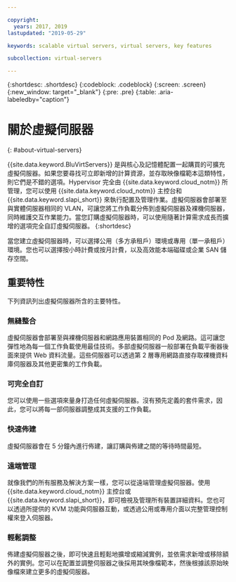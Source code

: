 ```yaml
---

copyright:
  years: 2017, 2019
lastupdated: "2019-05-29"

keywords: scalable virtual servers, virtual servers, key features

subcollection: virtual-servers

---
```


{:shortdesc: .shortdesc}
{:codeblock: .codeblock}
{:screen: .screen}
{:new_window: target="_blank"}
{:pre: .pre}
{:table: .aria-labeledby="caption"}

# 關於虛擬伺服器
{: #about-virtual-servers}

{{site.data.keyword.BluVirtServers}} 是與核心及記憶體配置一起購買的可擴充虛擬伺服器。如果您要尋找可立即新增的計算資源，並存取映像檔範本這類特性，則它們是不錯的選項。Hypervisor 完全由 {{site.data.keyword.cloud_notm}} 所管理，您可以使用 {{site.data.keyword.cloud_notm}} 主控台和 {{site.data.keyword.slapi_short}} 來執行配置及管理作業。虛擬伺服器會部署至與實體伺服器相同的 VLAN，可讓您將工作負載分佈到虛擬伺服器及裸機伺服器，同時維護交互作業能力。當您訂購虛擬伺服器時，可以使用隨著計算需求成長而擴增的選項完全自訂虛擬伺服器。
{:shortdesc}

當您建立虛擬伺服器時，可以選擇公用（多方承租戶）環境或專用（單一承租戶）環境。您也可以選擇按小時計費或按月計費，以及高效能本端磁碟或企業 SAN 儲存空間。

## 重要特性
下列資訊列出虛擬伺服器所含的主要特性。

### 無縫整合
虛擬伺服器會部署至與裸機伺服器和網路應用裝置相同的 Pod 及網路。這可讓您彈性地為每一個工作負載使用最佳技術。多部虛擬伺服器一般部署在負載平衡器後面來提供 Web 資料流量。這些伺服器可以透過第 2 層專用網路直接存取裸機資料庫伺服器及其他更密集的工作負載。

### 可完全自訂
您可以使用一些選項來量身打造任何虛擬伺服器。沒有預先定義的套件需求，因此，您可以將每一部伺服器調整成其支援的工作負載。

### 快速佈建
虛擬伺服器會在 5 分鐘內進行佈建，讓訂購與佈建之間的等待時間最短。

### 遠端管理
就像我們的所有服務及解決方案一樣，您可以從遠端管理虛擬伺服器。使用 {{site.data.keyword.cloud_notm}} 主控台或 {{site.data.keyword.slapi_short}}，即可檢視及管理所有裝置詳細資料。您也可以透過所提供的 KVM 功能與伺服器互動，或透過公用或專用介面以完整管理控制權來登入伺服器。

### 輕鬆調整
佈建虛擬伺服器之後，即可快速且輕鬆地擴增或縮減實例，並依需求新增或移除額外的實例。您可以在配置並調整伺服器之後採用其映像檔範本，然後根據該原始映像檔來建立更多的虛擬伺服器。
